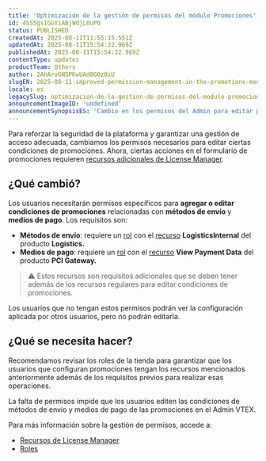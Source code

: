 ```yaml
---
title: 'Optimización de la gestión de permisos del módulo Promociones'
id: 4SS5gsIGGYiABjWdjL0uPO
status: PUBLISHED
createdAt: 2025-08-11T11:55:15.551Z
updatedAt: 2025-08-11T15:54:22.969Z
publishedAt: 2025-08-11T15:54:22.969Z
contentType: updates
productTeam: Others
author: 2AhArvGNSPKwUAd8GOz0iU
slugEN: 2025-08-11-improved-permission-management-in-the-promotions-module
locale: es
legacySlug: optimizacion-de-la-gestion-de-permisos-del-modulo-promociones
announcementImageID: 'undefined'
announcementSynopsisES: 'Cambio en los permisos del Admin para editar promociones con métodos de envío y pago.'
---
```


Para reforzar la seguridad de la plataforma y garantizar una gestión de acceso adecuada, cambiamos los permisos necesarios para editar ciertas condiciones de promociones. Ahora, ciertas acciones en el formulario de promociones requieren [recursos adicionales de License Manager](/es/tutorial/license-manager-resources--3q6ztrC8YynQf6rdc6euk3).

## ¿Qué cambió?

Los usuarios necesitarán permisos específicos para **agregar o editar condiciones de promociones** relacionadas con **métodos de envío** y **medios de pago**. Los requisitos son:

- **Métodos de envío**: requiere un [rol](/es/tutorial/perfis-de-acesso--7HKK5Uau2H6wxE1rH5oRbc) con el [recurso](/es/tutorial/license-manager-resources--3q6ztrC8YynQf6rdc6euk3) **LogisticsInternal** del producto **Logistics.**
- **Medios de pago**: requiere un [rol](/es/tutorial/perfis-de-acesso--7HKK5Uau2H6wxE1rH5oRbc) con el [recurso](/es/tutorial/license-manager-resources--3q6ztrC8YynQf6rdc6euk3) **View Payment Data** del producto **PCI Gateway.**

> ⚠️ Estos recursos son requisitos adicionales que se deben tener además de los recursos regulares para editar condiciones de promociones.

Los usuarios que no tengan estos permisos podrán ver la configuración aplicada por otros usuarios, pero no podrán editarla.

## ¿Qué se necesita hacer?

Recomendamos revisar los roles de la tienda para garantizar que los usuarios que configuran promociones tengan los recursos mencionados anteriormente además de los requisitos previos para realizar esas operaciones.

La falta de permisos impide que los usuarios editen las condiciones de métodos de envío y medios de pago de las promociones en el Admin VTEX.

Para más información sobre la gestión de permisos, accede a:

- [Recursos de License Manager](/es/tutorial/license-manager-resources--3q6ztrC8YynQf6rdc6euk3)
- [Roles](/es/tutorial/perfis-de-acesso--7HKK5Uau2H6wxE1rH5oRbc)
